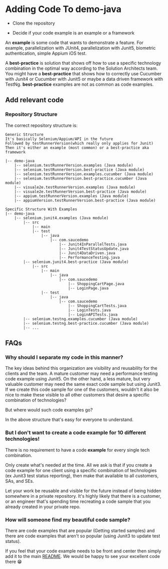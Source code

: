 # Adding Code To demo-java

* Clone the repository

* Decide if your code example is an example or a framework

An **example** is some code that wants to demonstrate a feature. 
For example, parallelization with JUnit4, parallelization with
Junit5,
biometric authentication, simple Appium iOS test.

A **best-practice** is solution that shows off
how to use a specific technology combination in the optimal way
according to the Solution Architects team. You might have a
**best-practice** that shows how to correctly use Cucumber with Junit4
or Cucumber with Junit5 or maybe a data driven framework with
TestNg.
**best-practice** examples are not as common as code examples.

## Add relevant code

### Repository Structure

The correct repository structure is:

```text
Generic Structure
It's basically Selenium/Appium/API in the future
Followed by testRunnerVersion(which really only applies for Junit)
Then it's either an example (most common) or a best-practice aka framework

|-- demo-java
    |-- selenium.testRunnerVersion.examples (Java module)
    |-- selenium.testRunnerVersion.best-practice (Java module)
    |-- selenium.testRunnerVersion.examples.cucumber (Java module)
    |-- selenium.testRunnerVersion.best-practice.cucumber (Java module)
    |-- visuale2e.testRunnerVersion.examples (Java module)
    |-- visuale2e.testRunnerVersion.best-practice (Java module)
    |-- appium.testRunnerVersion.examples (Java module)
    |-- appiumVersion.testRunnerVersion.best-practice (Java module)
```

```text
Specific Structure With Examples
|-- demo-java
    |-- selenium.junit4.examples (Java module)
        |-- src
            |-- main
            |-- test
                |-- java
                    |-- com.saucedemo
                        |-- Junit4InParallelTests.java
                        |-- Junit4TestStatusUpdate.java
                        |-- Junit4DataDriven.java
                        |-- PerformanceTesting.java
        |-- selenium.junit4.best-practice (Java module)
            |-- src
                |-- main
                    |-- java
                        |-- com.saucedemo
                            |-- ShoppingCartPage.java
                            |-- LoginPage.java
                |-- test
                    |-- java
                        |-- com.saucedemo
                            |-- ShoppingCartTests.java
                            |-- LoginTests.java
                            |-- LoginAPITests.java
        |-- selenium.testng.examples.cucumber (Java module)
        |-- selenium.testng.best-practice.cucumber (Java module)
        |-- ...
```

## FAQs

### Why should I separate my code in this manner?

The key ideas behind this organization are visibility and 
reusability for the clients and the team. A mature customer may need
a performance testing code example using Junit5. On the other
hand, a less mature, but very valuable customer may need the 
same exact code sample but using Junit3. If we create
this code sample for one of the customers, wouldn't it
also be nice to make these visible to all other customers
that desire a specific combination of technologies?

But where would such code examples go? 

In the above structure that's easy for everyone to understand.

### But I don't want to create a code example for 10 different technologies!

There is no requirement to have a code **example** for every single tech combination.

Only create what's needed at the time. 
All we ask is that if you create a code example for one client
using a specific combination of technologies (ex Junit3 test status reporting), 
then make
that available to all customers, SAs, and SEs. 

Let your work be reusable and visible for the future instead
of being hidden somewhere in a private repository. It's highly
likely that there is a customer, or an engineer that's 
spending time recreating a code sample that you already 
created in your private repo.

### How will someone find my beautiful code sample?

There are code examples that are popular 
(Getting started samples) and there are code examples that
aren't so popular (using Junit3 to update test status).

If you feel that your code example needs to be front and
center then simply add it to the main [README](README.md).
We would be happy to see your excellent code there 😁
